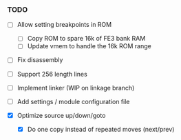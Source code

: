### TODO
- [ ] Allow setting breakpoints in ROM
  - [ ] Copy ROM to spare 16k of FE3 bank RAM
  - [ ] Update vmem to handle the 16k ROM range

- [ ] Fix disassembly

- [ ] Support 256 length lines

- [ ] Implement linker (WIP on linkage branch)

- [ ] Add settings / module configuration file

- [x] Optimize source up/down/goto
  - [x] Do one copy instead of repeated moves (next/prev)
